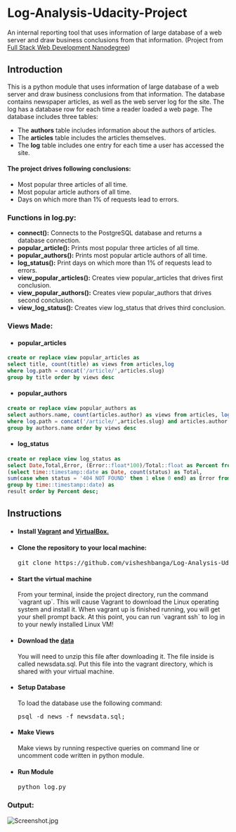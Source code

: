 # Log-Analysis-Udacity-Project
An internal reporting tool that uses information of large database of a web server and draw business conclusions from that information.
(Project from [Full Stack Web Development Nanodegree](https://in.udacity.com/course/full-stack-web-developer-nanodegree--nd004/))

## Introduction
This is a python module that uses information of large database of a web server and draw business conclusions from that information. The database contains newspaper articles, as well as the web server log for the site. The log has a database row for each time a reader loaded a web page. The database includes three tables:
* The **authors** table includes information about the authors of articles.
* The **articles** table includes the articles themselves.
* The **log** table includes one entry for each time a user has accessed the site.

#### The project drives following conclusions:
* Most popular three articles of all time.
* Most popular article authors of all time.
* Days on which more than 1% of requests lead to errors.

### Functions in log.py:
* **connect():** Connects to the PostgreSQL database and returns a database connection.
* **popular_article():** Prints most popular three articles of all time.
* **popular_authors():** Prints most popular article authors of all time.
* **log_status():** Print days on which more than 1% of requests lead to errors.
* **view_popular_articles():** Creates view popular_articles that drives first conclusion.
* **view_popular_authors():** Creates view popular_authors that drives second conclusion.
* **view_log_status():** Creates view log_status that drives third conclusion.

### Views Made:
* <h4>popular_articles</h4>
```sql
create or replace view popular_articles as
select title, count(title) as views from articles,log
where log.path = concat('/article/',articles.slug)
group by title order by views desc
```
* <h4>popular_authors</h4>
```sql
create or replace view popular_authors as
select authors.name, count(articles.author) as views from articles, log, authors
where log.path = concat('/article/',articles.slug) and articles.author = authors.id
group by authors.name order by views desc
```
* <h4>log_status</h4>
```sql
create or replace view log_status as
select Date,Total,Error, (Error::float*100)/Total::float as Percent from
(select time::timestamp::date as Date, count(status) as Total,
sum(case when status = '404 NOT FOUND' then 1 else 0 end) as Error from log
group by time::timestamp::date) as
result order by Percent desc;
```

## Instructions
* <h4>Install <a href="https://www.vagrantup.com/">Vagrant</a> and <a href="https://www.virtualbox.org/wiki/Downloads">VirtualBox.</a></h4>
* <h4>Clone the repository to your local machine:</h4>
  <pre>git clone https://github.com/visheshbanga/Log-Analysis-Udacity-Project</pre>
* <h4>Start the virtual machine</h4>
  From your terminal, inside the project directory, run the command `vagrant up`. This will cause Vagrant to download the Linux           operating   system and install it.
  When vagrant up is finished running, you will get your shell prompt back. At this point, you can run `vagrant ssh` to log in to your     newly installed Linux VM!
* <h4>Download the <a href="https://d17h27t6h515a5.cloudfront.net/topher/2016/August/57b5f748_newsdata/newsdata.zip">data</a></h4>
  You will need to unzip this file after downloading it. The file inside is called newsdata.sql. Put this file into the vagrant           directory, which is shared with your virtual machine.
* <h4>Setup Database</h4>
  To load the database use the following command:
  <pre>psql -d news -f newsdata.sql;</pre>
* <h4>Make Views</h4>
  Make views by running respective queries on command line or uncomment code written in python module.
* <h4>Run Module</h4>
  <pre>python log.py</pre>
  
### Output:
![Screenshot.jpg](https://github.com/visheshbanga/Log-Analysis-Udacity-Project/blob/master/Screenshot.JPG)

